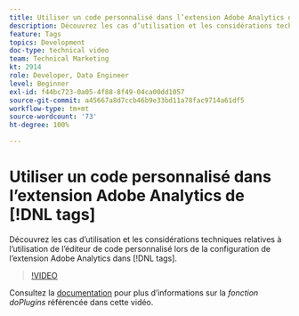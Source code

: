 ```yaml
---
title: Utiliser un code personnalisé dans l’extension Adobe Analytics de  [!DNL tags]
description: Découvrez les cas d’utilisation et les considérations techniques relatives à l’utilisation de l’éditeur de code personnalisé lors de la configuration de l’extension Adobe Analytics dans  [!DNL tags].
feature: Tags
topics: Development
doc-type: technical video
team: Technical Marketing
kt: 2914
role: Developer, Data Engineer
level: Beginner
exl-id: f44bc723-0a05-4f88-8f49-04ca00dd1057
source-git-commit: a45667a8d7ccb46b9e33bd11a78fac9714a61df5
workflow-type: tm+mt
source-wordcount: '73'
ht-degree: 100%

---
```


# Utiliser un code personnalisé dans l’extension Adobe Analytics de [!DNL tags]

Découvrez les cas d’utilisation et les considérations techniques relatives à l’utilisation de l’éditeur de code personnalisé lors de la configuration de l’extension Adobe Analytics dans [!DNL tags].

>[!VIDEO](https://video.tv.adobe.com/v/27272/?quality=12&learn=on)

Consultez la [documentation](https://experienceleague.adobe.com/docs/analytics/implementation/vars/plugins/impl-plugins.html?lang=fr) pour plus d’informations sur la <i>fonction doPlugins</i> référencée dans cette vidéo.
